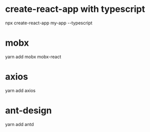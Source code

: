 # create-react-app with typescript

npx create-react-app my-app --typescript

# mobx

yarn add mobx mobx-react

# axios

yarn add axios

# ant-design

yarn add antd
